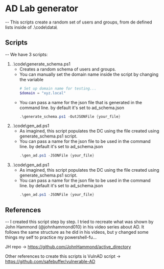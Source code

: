 # AD Lab generator
--
This scripts create a random set of users and groups, from de defined lists inside of .\code\data\

## Scripts
--
We have 3 scripts:
1. .\code\generate_schema.ps1
	- Creates a random schema of users and groups.
	- You can manually set the domain name inside the script by changing the variable
		```powershell
		# Set up domain name for testing...
		$domain = "xyz.local"
		```
	- You can pass a name for the json file that is generated in the command line. by default it's set to ad_schema.json
		```powershell
		.\generate_schema.ps1 -OutJSONFile {your_file}
		```
2. .\code\gen_ad.ps1
	- As imagined, this script populates the DC using the file created using generate_schema.ps1 script.
	- You can pass a name for the json file to be used in the command line. by default it's set to ad_schema.json
		```powershell
		.\gen_ad.ps1 -JSONFile {your_file}
		```
3. .\code\gen_ad.ps1
	- As imagined, this script populates the DC using the file created using generate_schema.ps1 script.
	- You can pass a name for the json file to be used in the command line. by default it's set to ad_schema.json
		```powershell
		.\gen_ad.ps1 -JSONFile {your_file}
		```

## References
--
I created this script step by step. I tried to recreate what was shown by John Hammond (@johnhammond010) in his video series about AD. It follows the same structure as he did in his videos, but y changed some things my self to practice my powershell-fu...

JH repo -> https://github.com/JohnHammond/active_directory

Other references to create this scripts is VulnAD script -> https://github.com/safebuffer/vulnerable-AD

